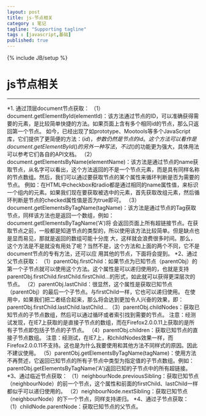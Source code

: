 ```yaml
---
layout: post
title: js-节点相关
category : 笔记
tagline: "Supporting tagline"
tags : [javascript,基础]
published: true
---
```

{% include JB/setup %}
# js节点相关
---
*1. 通过顶层document节点获取：
（1） document.getElementById(elementId)：该方法通过节点的ID，可以准确获得需要的元素，是比较简单快捷的方法。如果页面上含有多个相同id的节点，那么只返回第一个节点。
如今，已经出现了如prototype、Mootools等多个JavaScript库，它们提供了更简便的方法：$(id)，参数仍然是节点的id。这个方法可以看作是document.getElementById()的另外一种写法，不过$()的功能更为强大，具体用法可以参考它们各自的API文档。
（2）document.getElementsByName(elementName)：该方法是通过节点的name获取节点，从名字可以看出，这个方法返回的不是一个节点元素，而是具有同样名称的节点数组。然后，我们可以通过要获取节点的某个属性来循环判断是否为需要的节点。
例如：在HTML中checkbox和radio都是通过相同的name属性值，来标识一个组内的元素。如果我们现在要获取被选中的元素，首先获取改组元素，然后循环判断是节点的checked属性值是否为true即可。
（3）document.getElementsByTagName(tagName)：该方法是通过节点的Tag获取节点，同样该方法也是返回一个数组，例如：document.getElementsByTagName('A')将 会返回页面上所有超链接节点。在获取节点之前，一般都是知道节点的类型的，所以使用该方法比较简单。但是缺点也是显而易见，那就是返回的数组可能十分庞 大，这样就会浪费很多时间。那么，这个方法是不是就没有用处了呢？当然不是，这个方法和上面的两个不同，它不是document节点的专有方法，还可以应 用其他的节点，下面将会提到。
*2、通过父节点获取：
（1）parentObj.firstChild：如果节点为已知节点（parentObj）的第一个子节点就可以使用这个方法。这个属性是可以递归使用的，也就是支持parentObj.firstChild.firstChild.firstChild...的形式，如此就可以获得更深层次的节点。
（2）parentObj.lastChild：很显然，这个属性是获取已知节点（parentObj）的最后一个子节点。与firstChild一样，它也可以递归使用。
在使用中，如果我们把二者结合起来，那么将会达到更加令人兴奋的效果，即：parentObj.firstChild.lastChild.lastChild...
（3）parentObj.childNodes：获取已知节点的子节点数组，然后可以通过循环或者索引找到需要的节点。
注意：经测试发现，在IE7上获取的是直接子节点的数组，而在Firefox2.0.0.11上获取的是所有子节点即包括子节点的子节点。
（4）parentObj.children：获取已知节点的直接子节点数组。
注意：经测试，在IE7上，和childNodes效果一样，而Firefox2.0.0.11不支持。这也是为什么我要使用和其他方法不同样式的原因。因此不建议使用。
（5）parentObj.getElementsByTagName(tagName)：使用方法不再赘述，它返回已知节点的所有子节点中类型为指定值的子节点数组。例如：parentObj.getElementsByTagName('A')返回已知的子节点中的所有超链接。
*3、通过临近节点获取：
（1）neighbourNode.previousSibling：获取已知节点（neighbourNode）的前一个节点，这个属性和前面的firstChild、lastChild一样都似乎可以递归使用的。
（2）neighbourNode.nextSibling：获取已知节点（neighbourNode）的下一个节点，同样支持递归。
*4、通过子节点获取：
（1）childNode.parentNode：获取已知节点的父节点。